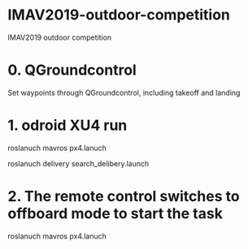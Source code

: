# IMAV2019-outdoor-competition
IMAV2019 outdoor competition

# 0. QGroundcontrol
Set waypoints through QGroundcontrol, including takeoff and landing

# 1. odroid XU4 run
roslanuch mavros px4.lanuch

roslanuch delivery search_delibery.launch

# 2. The remote control switches to offboard mode to start the task
roslanuch mavros px4.lanuch
